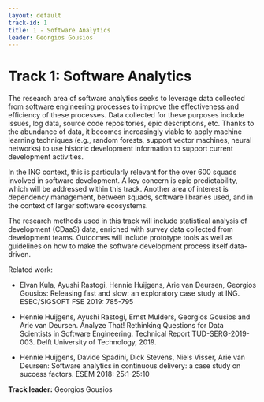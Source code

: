 ```yaml
---
layout: default
track-id: 1
title: 1 - Software Analytics
leader: Georgios Gousios
---
```


# Track 1: Software Analytics

The research area of software analytics seeks to leverage data collected from software engineering processes to improve the effectiveness and efficiency of these processes. Data collected for these purposes include issues, log data, source code repositories, epic descriptions, etc. Thanks to the abundance of data, it becomes increasingly viable to apply machine learning techniques (e.g., random forests, support vector machines, neural networks) to use historic development information to support current development activities.

In the ING context, this is particularly relevant for the over 600 squads involved in software development. A key concern is epic predictability, which will be addressed within this track. Another area of interest is dependency management, between squads, software libraries used, and in the context of larger software ecosystems.

The research methods used in this track will include statistical analysis of development (CDaaS) data, enriched with survey data collected from development teams. Outcomes will include prototype tools as well as guidelines on how to make the software development process itself data-driven.

Related work:

- Elvan Kula, Ayushi Rastogi, Hennie Huijgens, Arie van Deursen, Georgios Gousios: Releasing fast and slow: an exploratory case study at ING. ESEC/SIGSOFT FSE 2019: 785-795

- Hennie Huijgens, Ayushi Rastogi, Ernst Mulders, Georgios Gousios and Arie van Deursen. Analyze That! Rethinking Questions for Data Scientists in Software Engineering. Technical Report TUD-SERG-2019-003. Delft University of Technology, 2019.

- Hennie Huijgens, Davide Spadini, Dick Stevens, Niels Visser, Arie van Deursen: Software analytics in continuous delivery: a case study on success factors. ESEM 2018: 25:1-25:10

**Track leader:** Georgios Gousios
